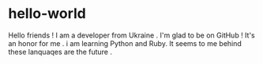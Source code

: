 # hello-world
Hello friends !
I am a developer from Ukraine .
I'm glad to be on GitHub ! It's an honor for me .
i am learning Python and Ruby. It seems to me behind these lanquaqes are the future .
